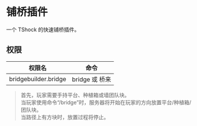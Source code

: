 # 铺桥插件
一个 TShock 的快速铺桥插件。

## 权限
| 权限名               | 命令                   |
|----------------------|------------------------|
| bridgebuilder.bridge | bridge 或 桥来          |

> 首先，玩家需要手持平台、种植箱或墙团队块。 <br>
> 当玩家使用命令“/bridge”时，服务器将开始在玩家的方向放置平台/种植箱/团队块。 <br>
> 当路径上有方块时，放置过程将停止。
